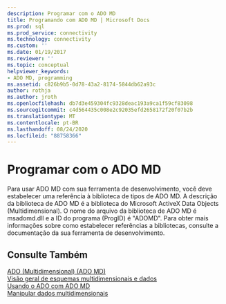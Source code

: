 ```yaml
---
description: Programar com o ADO MD
title: Programando com ADO MD | Microsoft Docs
ms.prod: sql
ms.prod_service: connectivity
ms.technology: connectivity
ms.custom: ''
ms.date: 01/19/2017
ms.reviewer: ''
ms.topic: conceptual
helpviewer_keywords:
- ADO MD, programming
ms.assetid: c826b9b5-0d78-43a2-8174-5844db62a93c
author: rothja
ms.author: jroth
ms.openlocfilehash: db7d3e459304fc9328deac193a9ca1f59cf83098
ms.sourcegitcommit: c4d564435c008e2c92035efd2658172f20f07b2b
ms.translationtype: MT
ms.contentlocale: pt-BR
ms.lasthandoff: 08/24/2020
ms.locfileid: "88758366"
---
```

# <a name="programming-with-ado-md"></a>Programar com o ADO MD
Para usar ADO MD com sua ferramenta de desenvolvimento, você deve estabelecer uma referência à biblioteca de tipos de ADO MD. A descrição da biblioteca de ADO MD é a biblioteca do Microsoft ActiveX Data Objects (Multidimensional). O nome do arquivo da biblioteca de ADO MD é msadomd.dll e a ID do programa (ProgID) é "ADOMD". Para obter mais informações sobre como estabelecer referências a bibliotecas, consulte a documentação da sua ferramenta de desenvolvimento.  
  
## <a name="see-also"></a>Consulte Também  
 [ADO (Multidimensional) (ADO MD)](./ado-multidimensional-ado-md.md)   
 [Visão geral de esquemas multidimensionais e dados](./overview-of-multidimensional-schemas-and-data.md)   
 [Usando o ADO com ADO MD](./using-ado-with-ado-md.md)   
 [Manipular dados multidimensionais](./working-with-multidimensional-data.md)